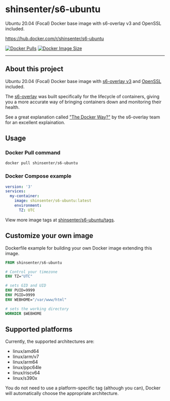 # shinsenter/s6-ubuntu

Ubuntu 20.04 (Focal) Docker base image with s6-overlay v3 and OpenSSL included.

https://hub.docker.com/r/shinsenter/s6-ubuntu

[![Docker Pulls](https://img.shields.io/docker/pulls/shinsenter/s6-ubuntu)](https://hub.docker.com/r/shinsenter/s6-ubuntu) [![Docker Image Size](https://img.shields.io/docker/image-size/shinsenter/s6-ubuntu/latest?label=shinsenter%2Fs6-ubuntu)](https://hub.docker.com/r/shinsenter/s6-ubuntu/tags)

* * *

## About this project

Ubuntu 20.04 (Focal) Docker base image with [s6-overlay v3](https://github.com/just-containers/s6-overlay/tree/v3) and [OpenSSL](https://github.com/openssl/openssl) included.

The [s6-overlay](https://github.com/just-containers/s6-overlay) was built specifically for the lifecycle of containers, giving you a more accurate way of bringing containers down and monitoring their health.

See a great explanation called ["The Docker Way?"](https://github.com/just-containers/s6-overlay#the-docker-way) by the s6-overlay team for an excellent explaination.

## Usage

### Docker Pull command

```bash
docker pull shinsenter/s6-ubuntu
```

### Docker Compose example

```yml
version: '3'
services:
  my-container:
    image: shinsenter/s6-ubuntu:latest
    environment:
      TZ: UTC
```

View more image tags at [shinsenter/s6-ubuntu/tags](https://hub.docker.com/r/shinsenter/s6-ubuntu/tags).

## Customize your own image

Dockerfile example for building your own Docker image extending this image.

```Dockerfile
FROM shinsenter/s6-ubuntu

# Control your timezone
ENV TZ="UTC"

# sets GID and UID
ENV PUID=9999
ENV PGID=9999
ENV WEBHOME="/var/www/html"

# sets the working directory
WORKDIR $WEBHOME
```

## Supported platforms

Currently, the supported architectures are:

- linux/amd64
- linux/arm/v7
- linux/arm64
- linux/ppc64le
- linux/riscv64
- linux/s390x

You do not need to use a platform-specific tag (although you can), Docker will automatically choose the appropriate architecture.